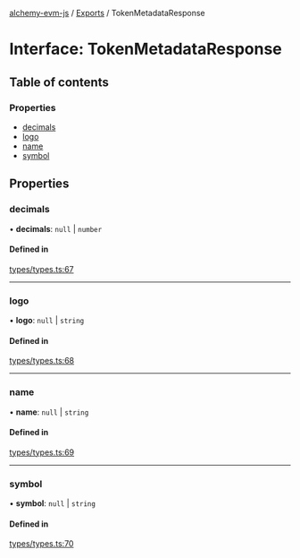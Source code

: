 [alchemy-evm-js](../README.md) / [Exports](../modules.md) / TokenMetadataResponse

# Interface: TokenMetadataResponse

## Table of contents

### Properties

- [decimals](TokenMetadataResponse.md#decimals)
- [logo](TokenMetadataResponse.md#logo)
- [name](TokenMetadataResponse.md#name)
- [symbol](TokenMetadataResponse.md#symbol)

## Properties

### decimals

• **decimals**: ``null`` \| `number`

#### Defined in

[types/types.ts:67](https://github.com/alchemyplatform/alchemy-evm-js/blob/0259d36/src/types/types.ts#L67)

___

### logo

• **logo**: ``null`` \| `string`

#### Defined in

[types/types.ts:68](https://github.com/alchemyplatform/alchemy-evm-js/blob/0259d36/src/types/types.ts#L68)

___

### name

• **name**: ``null`` \| `string`

#### Defined in

[types/types.ts:69](https://github.com/alchemyplatform/alchemy-evm-js/blob/0259d36/src/types/types.ts#L69)

___

### symbol

• **symbol**: ``null`` \| `string`

#### Defined in

[types/types.ts:70](https://github.com/alchemyplatform/alchemy-evm-js/blob/0259d36/src/types/types.ts#L70)
